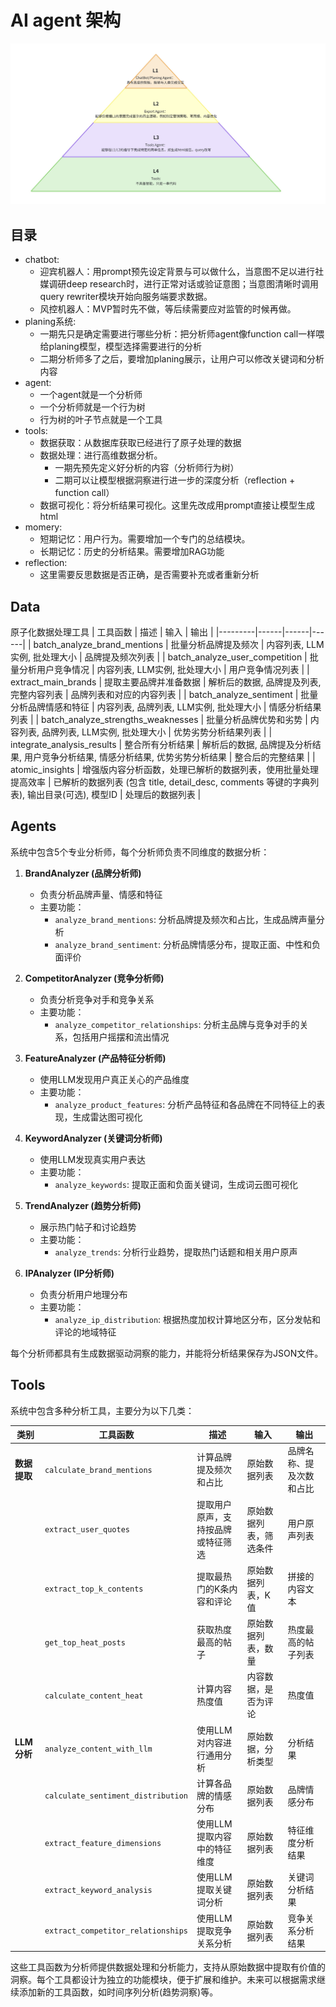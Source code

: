 # AI agent 架构

<!-- 方式1：标准Markdown语法 -->
![HMA架构图](asset/HMA.png)

## 目录
- chatbot:
    - 迎宾机器人：用prompt预先设定背景与可以做什么，当意图不足以进行社媒调研deep research时，进行正常对话或验证意图；当意图清晰时调用query rewriter模块开始向服务端要求数据。
    - 风控机器人：MVP暂时先不做，等后续需要应对监管的时候再做。
- planing系统: 
    - 一期先只是确定需要进行哪些分析：把分析师agent像function call一样喂给planing模型，模型选择需要进行的分析
    - 二期分析师多了之后，要增加planing展示，让用户可以修改关键词和分析内容
- agent: 
    - 一个agent就是一个分析师
    - 一个分析师就是一个行为树
    - 行为树的叶子节点就是一个工具
- tools:
  - 数据获取：从数据库获取已经进行了原子处理的数据
  - 数据处理：进行高维数据分析。
    - 一期先预先定义好分析的内容（分析师行为树）
    - 二期可以让模型根据洞察进行进一步的深度分析（reflection + function call）
  - 数据可视化：将分析结果可视化。这里先改成用prompt直接让模型生成html
- momery:
  - 短期记忆：用户行为。需要增加一个专门的总结模块。
  - 长期记忆：历史的分析结果。需要增加RAG功能
- reflection:
  - 这里需要反思数据是否正确，是否需要补充或者重新分析

## Data
原子化数据处理工具
| 工具函数 | 描述 | 输入 | 输出 |
|---------|------|------|------|
| batch_analyze_brand_mentions | 批量分析品牌提及频次 | 内容列表, LLM实例, 批处理大小 | 品牌提及频次列表 |
| batch_analyze_user_competition | 批量分析用户竞争情况 | 内容列表, LLM实例, 批处理大小 | 用户竞争情况列表 |
| extract_main_brands | 提取主要品牌并准备数据 | 解析后的数据, 品牌提及列表, 完整内容列表 | 品牌列表和对应的内容列表 |
| batch_analyze_sentiment | 批量分析品牌情感和特征 | 内容列表, 品牌列表, LLM实例, 批处理大小 | 情感分析结果列表 |
| batch_analyze_strengths_weaknesses | 批量分析品牌优势和劣势 | 内容列表, 品牌列表, LLM实例, 批处理大小 | 优势劣势分析结果列表 |
| integrate_analysis_results | 整合所有分析结果 | 解析后的数据, 品牌提及分析结果, 用户竞争分析结果, 情感分析结果, 优势劣势分析结果 | 整合后的完整结果 |
| atomic_insights | 增强版内容分析函数，处理已解析的数据列表，使用批量处理提高效率 | 已解析的数据列表 (包含 title, detail_desc, comments 等键的字典列表), 输出目录(可选), 模型ID | 处理后的数据列表 |

## Agents
系统中包含5个专业分析师，每个分析师负责不同维度的数据分析：

1. **BrandAnalyzer (品牌分析师)**
   - 负责分析品牌声量、情感和特征
   - 主要功能：
     - `analyze_brand_mentions`: 分析品牌提及频次和占比，生成品牌声量分析
     - `analyze_brand_sentiment`: 分析品牌情感分布，提取正面、中性和负面评价

2. **CompetitorAnalyzer (竞争分析师)**
   - 负责分析竞争对手和竞争关系
   - 主要功能：
     - `analyze_competitor_relationships`: 分析主品牌与竞争对手的关系，包括用户摇摆和流出情况

3. **FeatureAnalyzer (产品特征分析师)**
   - 使用LLM发现用户真正关心的产品维度
   - 主要功能：
     - `analyze_product_features`: 分析产品特征和各品牌在不同特征上的表现，生成雷达图可视化

4. **KeywordAnalyzer (关键词分析师)**
   - 使用LLM发现真实用户表达
   - 主要功能：
     - `analyze_keywords`: 提取正面和负面关键词，生成词云图可视化

5. **TrendAnalyzer (趋势分析师)**
   - 展示热门帖子和讨论趋势
   - 主要功能：
     - `analyze_trends`: 分析行业趋势，提取热门话题和相关用户原声

6. **IPAnalyzer (IP分析师)**
   - 负责分析用户地理分布
   - 主要功能：
     - `analyze_ip_distribution`: 根据热度加权计算地区分布，区分发帖和评论的地域特征

每个分析师都具有生成数据驱动洞察的能力，并能将分析结果保存为JSON文件。

## Tools

系统中包含多种分析工具，主要分为以下几类：

| 类别 | 工具函数 | 描述 | 输入 | 输出 |
|------|---------|------|------|------|
| **数据提取** | `calculate_brand_mentions` | 计算品牌提及频次和占比 | 原始数据列表 | 品牌名称、提及次数和占比 |
| | `extract_user_quotes` | 提取用户原声，支持按品牌或特征筛选 | 原始数据列表，筛选条件 | 用户原声列表 |
| | `extract_top_k_contents` | 提取最热门的K条内容和评论 | 原始数据列表，K值 | 拼接的内容文本 |
| | `get_top_heat_posts` | 获取热度最高的帖子 | 原始数据列表，数量 | 热度最高的帖子列表 |
| | `calculate_content_heat` | 计算内容热度值 | 内容数据，是否为评论 | 热度值 |
| **LLM分析** | `analyze_content_with_llm` | 使用LLM对内容进行通用分析 | 原始数据，分析类型 | 分析结果 |
| | `calculate_sentiment_distribution` | 计算各品牌的情感分布 | 原始数据列表 | 品牌情感分布 |
| | `extract_feature_dimensions` | 使用LLM提取内容中的特征维度 | 原始数据列表 | 特征维度分析结果 |
| | `extract_keyword_analysis` | 使用LLM提取关键词分析 | 原始数据列表 | 关键词分析结果 |
| | `extract_competitor_relationships` | 使用LLM提取竞争关系分析 | 原始数据列表 | 竞争关系分析结果 |

这些工具函数为分析师提供数据处理和分析能力，支持从原始数据中提取有价值的洞察。每个工具都设计为独立的功能模块，便于扩展和维护。未来可以根据需求继续添加新的工具函数，如时间序列分析(趋势洞察)等。